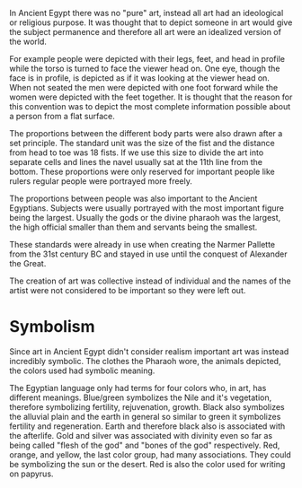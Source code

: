 In Ancient Egypt there was no "pure" art, instead all art had an ideological or religious purpose. It was thought that to depict someone in art would give the subject permanence and therefore all art were an idealized version of the world.

For example people were depicted with their legs, feet, and head in profile while the torso is turned to face the viewer head on. One eye, though the face is in profile, is depicted as if it was looking at the viewer head on. When not seated the men were depicted with one foot forward while the women were depicted with the feet together.  It is thought that the reason for this convention was to depict the most complete information possible about a person from a flat surface.

The proportions between the different body parts were also drawn after a set principle. The standard unit was the size of the fist and the distance from head to toe was 18 fists. If we use this size to divide the art into separate cells and lines the navel usually sat at the 11th line from the bottom. These proportions were only reserved for important people like rulers regular people were portrayed more freely.

The proportions between people was also important to the Ancient Egyptians. Subjects were usually portrayed with the most important figure being the largest. Usually the gods or the divine pharaoh was the largest, the high official smaller than them and servants being the smallest.

These standards were already in use when creating the Narmer Pallette from the 31st century BC and stayed in use until the conquest of Alexander the Great.

The creation of art was collective instead of individual and the names of the artist were not considered to be important so they were left out.

# Symbolism
Since art in Ancient Egypt didn't consider realism important art was instead incredibly symbolic. The clothes the Pharaoh wore, the animals depicted, the colors used had symbolic meaning. 

The Egyptian language only had terms for four colors who, in art, has different meanings. Blue/green symbolizes the Nile and it's vegetation, therefore symbolizing fertility, rejuvenation, growth. Black also symbolizes the alluvial plain and the earth in general so similar to green it symbolizes fertility and regeneration. Earth and therefore black also is associated with the afterlife. Gold and silver was associated with divinity even so far as being called "flesh of the god" and "bones of the god" respectively. Red, orange, and yellow, the last color group, had many associations. They could be symbolizing the sun or the desert. Red is also the color used for writing on papyrus.